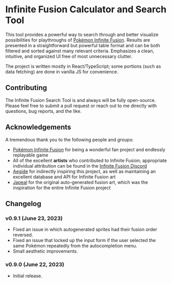 # Infinite Fusion Calculator and Search Tool
This tool provides a powerful way to search through and better visualize
possibilities for playthroughs of
[Pokémon Infinite Fusion](https://www.pokecommunity.com/showthread.php?t=347883).
Results are presented in a straightforward but powerful table format and can be
both filtered and sorted against many relevant criteria. Emphasizes a clean,
intuitive, and organized UI free of most unnecessary clutter.

The project is written mostly in React/TypeScript; some portions (such as data
fetching) are done in vanilla JS for convenience.

## Contributing
The Infinite Fusion Search Tool is and always will be fully open-source. Please
feel free to submit a pull request or reach out to me directly with questions,
bug reports, and the like.

## Acknowledgements
A tremendous thank you to the following people and groups:
- [Pokémon Infinite Fusion](https://www.pokecommunity.com/showthread.php?t=347883)
for being a wonderful fan project and endlessly replayable game
- All of the excellent **artists** who contributed to Infinite Fusion;
appropriate individual attribution can be found in the
[Infinite Fusion Discord](https://discord.com/invite/2yynWRvBrB)
- [Aegide](https://github.com/Aegide) for indirectly inspiring this project, as
well as maintaining an excellent database and API for Infinite Fusion art
- [Japeal](https://japeal.com/pkm/) for the original auto-generated fusion art,
which was the inspiration for the entire Infinite Fusion project

## Changelog

### v0.9.1 (June 23, 2023)
- Fixed an issue in which autogenerated sprites had their fusion order reversed.
- Fixed an issue that locked up the input form if the user selected the same
Pokémon repeatedly from the autocompletion menu.
- Small aesthetic improvements.

### v0.9.0 (June 22, 2023)
- Initial release.